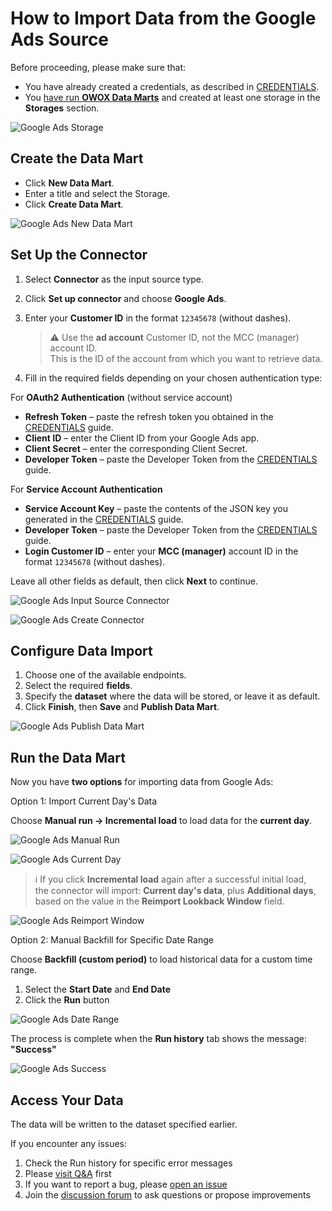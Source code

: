 # How to Import Data from the Google Ads Source

Before proceeding, please make sure that:

- You have already created a credentials, as described in [CREDENTIALS](CREDENTIALS.md).  
- You [have run **OWOX Data Marts**](https://docs.owox.com/docs/getting-started/quick-start/) and created at least one storage in the **Storages** section.

![Google Ads Storage](res/googleads_storage.png)

## Create the Data Mart

- Click **New Data Mart**.
- Enter a title and select the Storage.
- Click **Create Data Mart**.

![Google Ads New Data Mart](res/googleads_newdatamart.png)

## Set Up the Connector

1. Select **Connector** as the input source type.  
2. Click **Set up connector** and choose **Google Ads**.  

3. Enter your **Customer ID** in the format `12345678` (without dashes).  
   > ⚠️ Use the **ad account** Customer ID, not the MCC (manager) account ID.  
   This is the ID of the account from which you want to retrieve data.

4. Fill in the required fields depending on your chosen authentication type:

For **OAuth2 Authentication** (without service account)

- **Refresh Token** – paste the refresh token you obtained in the [CREDENTIALS](CREDENTIALS.md) guide.  
- **Client ID** – enter the Client ID from your Google Ads app.  
- **Client Secret** – enter the corresponding Client Secret.  
- **Developer Token** – paste the Developer Token from the [CREDENTIALS](CREDENTIALS.md) guide.  

For **Service Account Authentication**

- **Service Account Key** – paste the contents of the JSON key you generated in the [CREDENTIALS](CREDENTIALS.md) guide.  
- **Developer Token** – paste the Developer Token from the [CREDENTIALS](CREDENTIALS.md) guide.  
- **Login Customer ID** – enter your **MCC (manager)** account ID in the format `12345678` (without dashes).  

Leave all other fields as default, then click **Next** to continue.  

![Google Ads Input Source Connector](res/googleads_connector.png)

![Google Ads Create Connector](res/googleads_createconnector.png)

## Configure Data Import

1. Choose one of the available endpoints.
2. Select the required **fields**.
3. Specify the **dataset** where the data will be stored, or leave it as default.
4. Click **Finish**, then **Save** and **Publish Data Mart**.

![Google Ads Publish Data Mart](res/googleads_publish.png)

## Run the Data Mart

Now you have **two options** for importing data from Google Ads:

Option 1: Import Current Day's Data

Choose **Manual run → Incremental load** to load data for the **current day**.

![Google Ads Manual Run](res/googleads_manualrun.png)

![Google Ads Current Day](res/googleads_currentday.png)

> ℹ️ If you click **Incremental load** again after a successful initial load,  
> the connector will import: **Current day's data**, plus **Additional days**, based on the value in the **Reimport Lookback Window** field.

![Google Ads Reimport Window](res/googleads_reimportwindow.png)

Option 2: Manual Backfill for Specific Date Range

Choose **Backfill (custom period)** to load historical data for a custom time range.

1. Select the **Start Date** and **End Date**  
2. Click the **Run** button

![Google Ads Date Range](res/googleads_daterange.png)

The process is complete when the **Run history** tab shows the message:  
**"Success"**  

![Google Ads Success](res/googleads_success.png)

## Access Your Data

The data will be written to the dataset specified earlier.

If you encounter any issues:

1. Check the Run history for specific error messages
2. Please [visit Q&A](https://github.com/OWOX/owox-data-marts/discussions/categories/q-a) first
3. If you want to report a bug, please [open an issue](https://github.com/OWOX/owox-data-marts/issues)
4. Join the [discussion forum](https://github.com/OWOX/owox-data-marts/discussions) to ask questions or propose improvements

